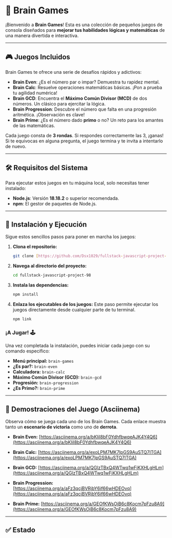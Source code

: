 # 🚀 Brain Games

¡Bienvenido a **Brain Games**! Esta es una colección de pequeños juegos de consola diseñados para **mejorar tus habilidades lógicas y matemáticas** de una manera divertida e interactiva.

---

## 🎮 Juegos Incluidos

Brain Games te ofrece una serie de desafíos rápidos y adictivos:

* **Brain Even**: ¿Es el número par o impar? Demuestra tu rapidez mental.
* **Brain Calc**: Resuelve operaciones matemáticas básicas. ¡Pon a prueba tu agilidad numérica!
* **Brain GCD**: Encuentra el **Máximo Común Divisor (MCD)** de dos números. Un clásico para ejercitar la lógica.
* **Brain Progression**: Descubre el número que falta en una progresión aritmética. ¡Observación es clave!
* **Brain Prime**: ¿Es el número dado **primo** o no? Un reto para los amantes de las matemáticas.

Cada juego consta de **3 rondas**. Si respondes correctamente las 3, ¡ganas! Si te equivocas en alguna pregunta, el juego termina y te invita a intentarlo de nuevo.

---

## 🛠️ Requisitos del Sistema

Para ejecutar estos juegos en tu máquina local, solo necesitas tener instalado:

* **Node.js**: Versión **18.18.2** o superior recomendada.
* **npm**: El gestor de paquetes de Node.js.

---

## 🚀 Instalación y Ejecución

Sigue estos sencillos pasos para poner en marcha los juegos:

1.  **Clona el repositorio:**
    ```bash
    git clone [https://github.com/Dsx1029/fullstack-javascript-project-98.git](https://github.com/Dsx1029/fullstack-javascript-project-98.git)
    ```

2.  **Navega al directorio del proyecto:**
    ```bash
    cd fullstack-javascript-project-98
    ```

3.  **Instala las dependencias:**
    ```bash
    npm install
    ```

4.  **Enlaza los ejecutables de los juegos:**
    Este paso permite ejecutar los juegos directamente desde cualquier parte de tu terminal.
    ```bash
    npm link
    ```

### ¡A Jugar! 🕹️

Una vez completada la instalación, puedes iniciar cada juego con su comando específico:

* **Menú principal:** `brain-games`
* **¿Es par?:** `brain-even`
* **Calculadora:** `brain-calc`
* **Máximo Común Divisor (GCD):** `brain-gcd`
* **Progresión:** `brain-progression`
* **¿Es Primo?:** `brain-prime`

---

## 👀 Demostraciones del Juego (Asciinema)

Observa cómo se juega cada uno de los Brain Games. Cada enlace muestra tanto un **escenario de victoria** como uno de **derrota**.

* **Brain Even:**
    [https://asciinema.org/a/bKlil8bF0YdhfbwqeAJK4Y4Q6](https://asciinema.org/a/bKlil8bF0YdhfbwqeAJK4Y4Q6)

* **Brain Calc:**
    [https://asciinema.org/a/exoLPM7MK7IpGS9AuSTQ7ITGA](https://asciinema.org/a/exoLPM7MK7IpGS9AuSTQ7ITGA)

* **Brain GCD:**
    [https://asciinema.org/a/QGlzTBxQ4WTwq1wFjKXHLgHLm](https://asciinema.org/a/QGlzTBxQ4WTwq1wFjKXHLgHLm)

* **Brain Progression:**
    [https://asciinema.org/a/aFz3qcjBVRjbY6if66wHDEOvq](https://asciinema.org/a/aFz3qcjBVRjbY6if66wHDEOvq)

* **Brain Prime:**
    [https://asciinema.org/a/GEOfKWsOjB6c8Kocm7pFzu8A9](https://asciinema.org/a/GEOfKWsOjB6c8Kocm7pFzu8A9)

---

## ✅ Estado

